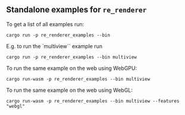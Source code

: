 Standalone examples for `re_renderer`
-----------------------------------------------

To get a list of all examples run:
```
cargo run -p re_renderer_examples --bin
```

E.g. to run the `multiview`` example run 
```
cargo run -p re_renderer_examples --bin multiview
```
To run the same example on the web using WebGPU:
```
cargo run-wasm -p re_renderer_examples --bin multiview
```
To run the same example on the web using WebGL:
```
cargo run-wasm -p re_renderer_examples --bin multiview --features "webgl"
```
